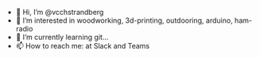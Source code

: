 - 👋 Hi, I’m @vcchstrandberg
- 👀 I’m interested in woodworking, 3d-printing, outdooring, arduino, ham-radio
- 🌱 I’m currently learning git...
- 📫 How to reach me: at Slack and Teams

<!---
vcchstrandberg/vcchstrandberg is a ✨ special ✨ repository because its `README.md` (this file) appears on your GitHub profile.
You can click the Preview link to take a look at your changes.
--->
